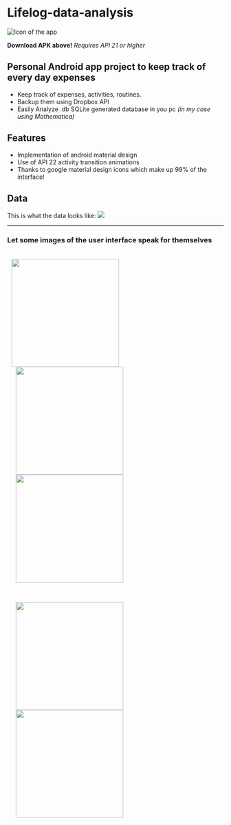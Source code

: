 # Lifelog-data-analysis
![Icon of the app](http://juanjoneri.com/img/Lifelog/lifelog_ic_launcher.png)

**Download APK above!**
*Requires API 21 or higher*

## Personal Android app project to keep track of every day expenses
 - Keep track of expenses, activities, routines.
 - Backup them using Dropbox API
 - Easily Analyze .db SQLite generated database in you pc *(in my case using Mathematica)*

## Features
 - Implementation of android material design
 - Use of API 22 activity transition animations
 - Thanks to google material design icons which make up 99% of the interface!

## Data
This is what the data looks like:
<img src="http://juanjoneri.com/img/Lifelog/Data.PNG"/>
<hr>

### Let some images of the user interface speak for themselves
<br>
<img src="http://juanjoneri.com/img/Lifelog/Screen_Main Activity.png" hspace="10" width="250"/> <img src="http://juanjoneri.com/img/Lifelog/backup.png" hspace="20" width="250"/> <img src="http://juanjoneri.com/img/Lifelog/price.png" hspace="20" width="250"/> 
<p><br></p>
<img src="http://juanjoneri.com/img/Lifelog/Screen_Details Activity.png" hspace="20" width="250"/> 
<img src="http://juanjoneri.com/img/Lifelog/custom.png" hspace="20" width="250"/>
